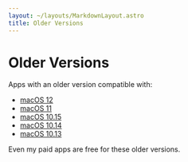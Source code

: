 ```yaml
---
layout: ~/layouts/MarkdownLayout.astro
title: Older Versions
---
```


# Older Versions

Apps with an older version compatible with:

- [macOS 12](https://www.google.com/search?q=site%3Asindresorhus.com+-site%3Asindresorhus.com%2Fapps%2Folder-versions%C2%A0%22older+versions%22+%22macOS%C2%A012%22)
- [macOS 11](https://www.google.com/search?q=site%3Asindresorhus.com+-site%3Asindresorhus.com%2Fapps%2Folder-versions%C2%A0%22older+versions%22+%22macOS%C2%A011%22)
- [macOS 10.15](https://www.google.com/search?q=site%3Asindresorhus.com+-site%3Asindresorhus.com%2Fapps%2Folder-versions%C2%A0%22older+versions%22+%22macOS%C2%A010.15%22)
- [macOS 10.14](https://www.google.com/search?q=site%3Asindresorhus.com+-site%3Asindresorhus.com%2Fapps%2Folder-versions%C2%A0%22older+versions%22+%22macOS%C2%A010.14%22)
- [macOS 10.13](https://www.google.com/search?q=site%3Asindresorhus.com+-site%3Asindresorhus.com%2Fapps%2Folder-versions%C2%A0%22older+versions%22+%22macOS%C2%A010.13%22)

Even my paid apps are free for these older versions.
